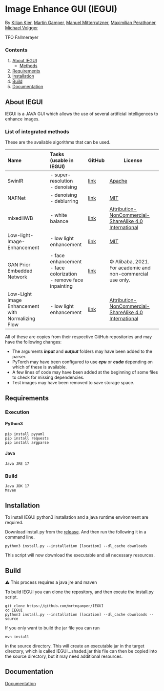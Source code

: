 

# Image Enhance GUI (IEGUI)

By [Kilian Kier](https://github.com/kilian-kier), [Martin Gamper](https://github.com/mrtngamper), [Manuel Mitterrutzner](https://github.com/TubaComic), [Maximilian Perathoner](https://github.com/Maxnboy), [Michael Volgger](https://github.com/michaelV04)

TFO Fallmerayer



### Contents
1. [About IEGUI](#about-iegui)
    - [Methods](#list-of-integrated-methods)
2. [Requirements](#requirements)
3. [Installation](#installation)
4. [Build](#build)
5. [Documentation](#documentation)


## About IEGUI

IEGUI is a JAVA GUI which allows the use of several artificial intelligences
to enhance images.
### List of integrated methods
These are the available algorithms that can be used.
<div class="heatMap">

| Name                                               | Tasks (usable in IEGUI)                                                      | GitHub                                                                       | License                                                                                          |
|:---------------------------------------------------|:-----------------------------------------------------------------------------|:-----------------------------------------------------------------------------|--------------------------------------------------------------------------------------------------|
| SwinIR                                             | - super-resolution<br/> - denoising                                          | [link](https://github.com/JingyunLiang/SwinIR)                               | [Apache](./EnhanceMethod/SwinIR/LICENSE)                                                         |  
| NAFNet                                             | - denoising<br/> - deblurring                                                | [link](https://github.com/megvii-research/NAFNet)                            | [MIT](./EnhanceMethod/NAFNet/LICENSE)                                                            |   
| mixedillWB                                         | - white balance                                                              | [link](https://github.com/yanxiang-wang/mixedillWB)                          | [Attribution-NonCommercial-ShareAlike 4.0 International](./EnhanceMethod/mixedillWB2/LICENSE.md) |  
| Low-light-Image-Enhancement                        | - low light enhancement                                                      | [link](https://github.com/pvnieo/Low-light-Image-Enhancement)                | [MIT](./EnhanceMethod/Low-light-Image-Enhancement/LICENSE)                                       | 
| GAN Prior Embedded Network                         | - face enhancement <br/> - face colorization <br/> - remove face inpainting  | [link](https://github.com/yangxy/GPEN)                                       | © Alibaba, 2021. For academic and non-commercial use only.                                       |
| Low-Light Image Enhancement with Normalizing Flow  | - low light enhancement                                                      | [link](https://github.com/wyf0912/LLFlow)                                    | [Attribution-NonCommercial-ShareAlike 4.0 International](./EnhanceMethod/LLFlow/LICENSE)         |

</div>
All of these are copies from their respective GitHub 
repositories and may have the following changes:

- The arguments __*input*__ and __*output*__ folders may have been added to the parser.
- PyTorch may have been configured to use __*cpu*__ or __*cuda*__ depending on which of these is available.
- A few lines of code may have been added at the beginning of some files to check for missing dependencies.
- Test images may have been removed to save storage space.


## Requirements

### Execution

#### Python3
```
pip install pyyaml
pip install requests
pip install argparse
```

#### Java
```
Java JRE 17
```

### Build

```
Java JDK 17
Maven
```

## Installation
To install IEGUI
python3 installation 
and a java runtime environment are required.


Download install.py from the [release](https://github.com/mrtngamper/IEGUI/releases/tag/v0.1). And then run the following
it in a command line.

```
python3 install.py --installation [location] --dl_cache downloads  
```

This script will now download the executable and all necessary resources.

## Build
:warning: This process requires a java jre and maven

To build IEGUI you can clone the repository, and then excute the install.py script.

```
git clone https://github.com/mrtngamper/IEGUI
cd IEGUI
python3 install.py --installation [location] --dl_cache downloads --source
```

If you only want to build the jar file you can run

```
mvn install
```


in the source directory.
This will create an executable jar in the target directory, which is called IEGUI...shaded.jar
this file can then be copied into the source directory, but it may need additional resources.



## Documentation
[Documentation](Documentation/README.md)

